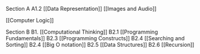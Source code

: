 
Section A
A1.2 [[Data Representation]]
[[Images and Audio]]

[[Computer Logic]]

Section B
B1. [[Computational Thinking]]
B2.1 [[Programming Fundamentals]]
B2.3 [[Programming Constructs]]
B2.4 [[Searching and Sorting]]
B2.4 [[Big O notation]]
B2.5 [[Data Structures]]
B2.6 [[Recursion]]
